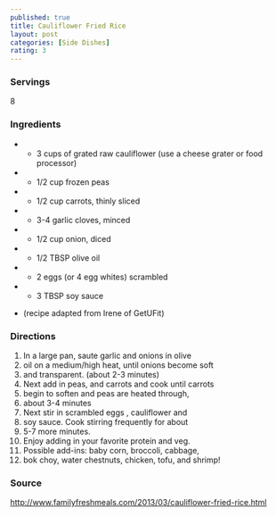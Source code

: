 ```yaml
---
published: true
title: Cauliflower Fried Rice
layout: post
categories: [Side Dishes]
rating: 3
---
```

### Servings
8

### Ingredients
- - 3 cups of grated raw cauliflower (use a cheese grater or food processor)
- - 1/2 cup frozen peas
- - 1/2 cup carrots, thinly sliced
- - 3-4 garlic cloves, minced
- - 1/2 cup onion, diced
- - 1/2 TBSP olive oil
- - 2 eggs (or 4 egg whites) scrambled
- - 3 TBSP soy sauce

-  (recipe adapted from Irene of GetUFit)


### Directions
1. In a large pan, saute garlic and onions in olive
2. oil on a medium/high heat, until onions become soft
3. and transparent. (about 2-3 minutes)
4. Next add in peas, and carrots and cook until carrots
5. begin to soften and peas are heated through,
6. about 3-4 minutes
7. Next stir in scrambled eggs , cauliflower and
8. soy sauce. Cook stirring frequently for about
9. 5-7 more minutes.
10. Enjoy adding in your favorite protein and veg.
11. Possible add-ins: baby corn, broccoli, cabbage,
12. bok choy, water chestnuts, chicken, tofu, and shrimp!

### Source
<a href="http://www.familyfreshmeals.com/2013/03/cauliflower-fried-rice.html" target="new">http://www.familyfreshmeals.com/2013/03/cauliflower-fried-rice.html</a>
